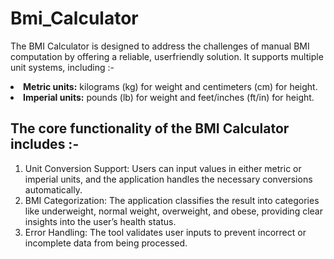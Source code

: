 # Bmi_Calculator
The BMI Calculator is designed to address the challenges
of manual BMI computation by offering a reliable, userfriendly solution. It supports multiple unit systems,
including :-
<li>
    <b>Metric units:</b> kilograms (kg) for weight and centimeters (cm) for height.
</li>
<li>
    <b>Imperial units:</b> pounds (lb) for weight and feet/inches (ft/in) for height.
</li>
<h2>The core functionality of the BMI Calculator includes :-</h2>
<ol>
    <li>Unit Conversion Support: Users can input values in either metric or imperial units, and the application handles the necessary conversions automatically.</li>
    <li>BMI Categorization: The application classifies the result into categories like underweight, normal weight, overweight, and obese, providing clear insights into the user’s health status.</li>
    <li>Error Handling: The tool validates user inputs to prevent incorrect or incomplete data from being processed.</li>
</ol>
